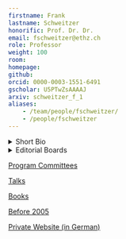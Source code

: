 ```yaml
---
firstname: Frank
lastname: Schweitzer
honorific: Prof. Dr. Dr.
email: fschweitzer@ethz.ch
role: Professor
weight: 100
room:
homepage:
github:
orcid: 0000-0003-1551-6491
gscholar: U5PTwZsAAAAJ
arxiv: schweitzer_f_1
aliases:
    - /team/people/fschweitzer/
    - /people/fschweitzer
---
```


<details>
  <summary>Short Bio</summary>

Frank Schweitzer has been Full Professor for Systems Design at ETH Zurich since 2004. He is also associated member of the Department of Physics at the ETH Zurich.

Frank Schweitzer received his first Ph.D. (Dr. rer. nat.) in theoretical physics at the age of 26, and his second Ph.D. (Dr. phil.) in philosophy of science at the age of 29, he further earned a habilitation/Venia Legendi in Physics. In his professional career, he worked for different research institutions (Max-Planck Institute for the Physics of Complex Systems, Dresden, Fraunhofer Institute for Autonomous Intelligent Systems, Sankt Augustin) and universities (Humboldt University Berlin, Cornell University Ithaca NY, Emory University, Atlanta GA).

The research of Frank Schweitzer focuses on applications of complex systems theory in the dynamics of social and economic organizations.  He is interested in phenomena as diverse as user interaction in online social networks, collective decisions in animal groups, failure cascades and systemic risk in economic networks, and the rise and fall of collaborations in socio-technical systems. His methodological approach can be best described as data-driven modeling, i.e., it combines the insights from big data analysis with the power of agent-based computer simulations and the strength of rigorous mathematical models.

Frank Schweitzer is a founding **member** of the *ETH Risk Center* and Editor-in-Chief of ACS - Advances in Complex Systems (ongoing) and EPJ Data Science (until end of 2017).

</details>


<details>
  <summary>Editorial Boards</summary>

- [EPJ Data Science](http://www.epjdatascience.com/ "EPJ Data Science")
    Springer Open
    Editor-in-Chief, 2013 -
- [The European Physical Journal B: Condensed Matter and Complex Systems](http://epjb.edpsciences.org/)
    EPJ Sciences Les Ulis Cedex A
    Editor, 2006 - 2007
    Editor-in-Chief (Complex Systems), 2007 - 2012
    External Advisors, 2012 -
- [ACS - Advances in Complex Systems](http://www.worldscinet.com/acs/acs.shtml)
    World Scientific Singapore
    Editor, 1998 -
    Editor-in-Chief, 2007 -
- [Journal of Economic Interaction and Coordination](http://www.springer.com/west/home/economics?SGWID=4-165-70-52577468-0)
    Springer Berlin Heidelberg
    Editor, 2005 -
- [International Journal of Modern Physics C](http://www.worldscinet.com/ijmpc/ijmpc.shtml)
    World Scientific Singapore
    Associate Editor, 2005 -
- [Springer Complexity](http://www.springer.com/physics/complexity?SGWID=0-40619-6-632010-0)
    Springer Berlin Heidelberg
    Editorial and Programme Advisory Board, 2006 -
- [Springer Series in Synergetics](http://www.springer.com/series/712?detailsPage=editorialBoard)
    Springer Berlin Heidelberg
    Editorial and Programme Advisory Board, 2004-
- [Selbstorganisation](http://intern.sg.ethz.ch/fschweitzer/until2005/jaso-edit.html)
    Jahrbuch für Komplexität in den Natur-, Sozial- und Geisteswissenschaften
    Duncker & Humblot Berlin
    Wissenschaftlicher Beirat, 1990 - 2000
</details>


<!-- <details>
<summary>Advisory Boards</summary>

- [Institute for Scientific Interchange, Torino, Italy](http://www.isi.it/main.php?liv1=about&liv2=who&liv3=scientific_advisory_board)
    Scientific Advisory Board, 2010-2013
- [Society for Economic Science with Heterogeneous Interacting Agents](http://www.es-hia.org/contents1/TheCouncilOfTheSociety.htm)
    Council, 2006-
- [German Physical Society (DPG)](http://www.dpg-physik.de/)
    Council, 2006-2009
- [CABDyN Complexity Centre, Oxford University, UK](http://www.cabdyn.ox.ac.uk/complexity_managementstructure.asp)
    International Advisory Board, 2005-
</details>

-->

[Program Committees](pc/)


<!--
<details>
<summary>Participation in Committees</summary>

- Studienkommission
- Berufungskommission
- Informatikkommission

</details>
-->

[Talks](talks/)


[Books](books/)


[Before 2005](until2005/)

[Private Website (in German)](https://www.simply-complex.net)
